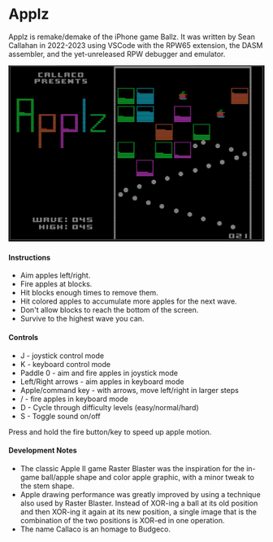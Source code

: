 # Applz

Applz is remake/demake of the iPhone game Ballz.  It was written by Sean Callahan in 2022-2023 using VSCode with the RPW65 extension, the DASM assembler, and the yet-unreleased RPW debugger and emulator.

<img src="applz.png"/>

#### Instructions

* Aim apples left/right.
* Fire apples at blocks.
* Hit blocks enough times to remove them.
* Hit colored apples to accumulate more apples for the next wave.
* Don't allow blocks to reach the bottom of the screen.
* Survive to the highest wave you can.

#### Controls

* J - joystick control mode
* K - keyboard control mode
* Paddle 0 - aim and fire apples in joystick mode
* Left/Right arrows - aim apples in keyboard mode
* Apple/command key - with arrows, move left/right in larger steps
* <SPACE>/<RETURN> - fire apples in keyboard mode
* D - Cycle through difficulty levels (easy/normal/hard)
* S - Toggle sound on/off

Press and hold the fire button/key to speed up apple motion.

#### Development Notes

* The classic Apple II game Raster Blaster was the inspiration for the in-game ball/apple shape and color apple graphic, with a minor tweak to the stem shape.
* Apple drawing performance was greatly improved by using a technique also used by Raster Blaster.  Instead of XOR-ing a ball at its old position and then XOR-ing it again at its new position, a single image that is the combination of the two positions is XOR-ed in one operation.
* The name Callaco is an homage to Budgeco.

